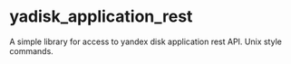 # yadisk_application_rest
A simple library for access to yandex disk application rest API. 
Unix style commands. 
